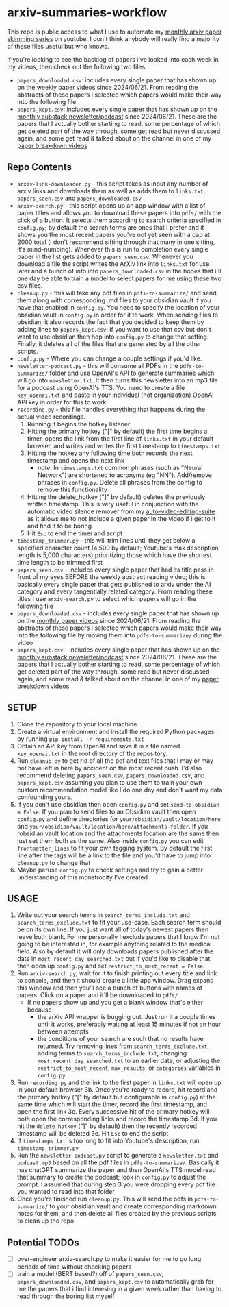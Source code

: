 # arxiv-summaries-workflow

This repo is public access to what I use to automate my [monthly arxiv paper skimming series](https://youtube.com/playlist?list=PLPefVKO3tDxP7iFzaSOkOZnXQ4Bkhi9YB&si=J0Rmcmy-oVyAZI7I) on youtube. I don't think anybody will really find a majority of these files useful but who knows. 

if you're looking to see the backlog of papers i've looked into each week in my videos, then check out the following two files:
- `papers_downloaded.csv`: includes every single paper that has shown up on the weekly paper videos since 2024/06/21. From reading the abstracts of these papers I selected which papers would make their way into the following file
- `papers_kept.csv`: includes every single paper that has shown up on the [monthly substack newsletter/podcast](https://evintunador.substack.com) since 2024/06/21. These are the papers that I actually bother starting to read, some percentage of which get deleted part of the way through, some get read but never discussed again, and some get read & talked about on the channel in one of my [paper breakdown videos](https://www.youtube.com/playlist?list=PLPefVKO3tDxMah1lcs9J43Q9xajehA023)

## Repo Contents

- `arxiv-link-downloader.py` - this script takes as input any number of arxiv links and downloads them as well as adds them to `links.txt`, `papers_seen.csv` and `papers_downloaded.csv`
- `arxiv-search.py` - this script opens up an app window with a list of paper titles and allows you to download these papers into `pdfs/` with the click of a button. It selects them according to search criteria specified in `config.py`; by default the search terms are ones that I prefer and it shows you the most recent papers you've not yet seen with a cap at 2000 total (i don't recommend sifting through that many in one sitting, it's mind-numbing). Whenever this is run to completion every single paper in the list gets added to `papers_seen.csv`. Whenever you download a file the script writes the ArXiv link into `links.txt` for use later and a bunch of info into `papers_downloaded.csv` in the hopes that i'll one day be able to train a model to select papers for me using these two csv files.
- `cleanup.py` - this will take any pdf files in `pdfs-to-summarize/` and send them along with corresponding .md files to your obsidian vault if you have that enabled in `config.py`. You need to specify the location of your obsidian vault in `config.py` in order for it to work. When sending files to obsidian, it also records the fact that you decided to keep them by adding lines to `papers_kept.csv`; if you want to use that csv but don't want to use obsidian then hop into `config.py` to change that setting. Finally, it deletes all of the files that are generated by all the other scripts.
- `config.py` - Where you can change a couple settings if you'd like. 
- `newsletter-podcast.py` - this will consume all PDFs in the `pdfs-to-summarize/` folder and use OpenAI's API to generate summaries which will go into `newsletter.txt`. It then turns this newsletter into an mp3 file for a podcast using OpenAI's TTS. You need to create a file `key_openai.txt` and paste in your individual (not organization) OpenAI API key in order for this to work
- `recording.py` - this file handles everything that happens during the actual video recordings. 
    1. Running it begins the hotkey listener
    2. Hitting the primary hotkey ("[" by default) the first time begins a timer, opens the link from the first line of `links.txt` in your default browser, and writes and writes the first timestamp to `timestamps.txt`
    3. Hitting the hotkey any following time both records the next timestamp and opens the next link
        - *note:* In `timestamps.txt` common phrases (such as "Neural Network") are shortened to acronyms (eg "NN"). Add/remove phrases in `config.py`. Delete all phrases from the config to remove this functionality
    4. Hitting the delete_hotkey ("]" by default) deletes the previously written timestamp. This is very useful in conjunction with the automatic video silence remover from my [auto-video-editing-suite](https://github.com/evintunador/auto-video-editing-suite) as it allows me to not include a given paper in the video if i get to it and find it to be boring
    5. Hit `Esc` to end the timer and script
- `timestamp_trimmer.py` - this will trim lines until they get below a specified character count (4,500 by default; Youtube's max description length is 5,000 characters) prioritizing those which have the shortest time length to be trimmed first
- `papers_seen.csv` - includes every single paper that had its title pass in front of my eyes BEFORE the weekly abstract reading video; this is basically every single paper that gets published to arxiv under the AI category and every tangentially related category. From reading these titles I use `arxiv-search.py` to select which papers will go in the following file
- `papers_downloaded.csv` - includes every single paper that has shown up on the [monthly paper videos](https://www.youtube.com/playlist?list=PLPefVKO3tDxP7iFzaSOkOZnXQ4Bkhi9YB) since 2024/06/21. From reading the abstracts of these papers I selected which papers would make their way into the following file by moving them into `pdfs-to-summarize/` during the video
- `papers_kept.csv` - includes every single paper that has shown up on the [monthly substack newsletter/podcast](https://evintunador.substack.com) since 2024/06/21. These are the papers that I actually bother starting to read, some percentage of which get deleted part of the way through, some read but never discussed again, and some read & talked about on the channel in one of my [paper breakdown videos](https://www.youtube.com/playlist?list=PLPefVKO3tDxMah1lcs9J43Q9xajehA023)

## SETUP

1. Clone the repository to your local machine.
2. Create a virtual environment and install the required Python packages by running `pip install -r requirements.txt`
3. Obtain an API key from OpenAI and save it in a file named `key_openai.txt` in the root directory of the repository.
4. Run `cleanup.py` to get rid of all the pdf and text files that I may or may not have left in here by accident on the most recent push. I'd also recommend deleting `papers_seen.csv`, `papers_downloaded.csv`, and `papers_kept.csv` assuming you plan to use them to train your own custom recommendation model like I do one day and don't want my data confounding yours.
5. If you don't use obsidian then open `config.py` and set `send-to-obsidian = False`. If you plan to send files to an Obsidian vault then open `config.py` and define directories for `your/obsidian/vault/location/here` and `your/obsidian/vault/location/here/attachments-folder`. If you robsidian vault location and the attachments location are the same then just set them both as the same. Also inside `config.py` you can edit `frontmatter_lines` to fit your own tagging system. By default the first line after the tags will be a link to the file and you'd have to jump into `cleanup.py` to change that
6. Maybe peruse `config.py` to check settings and try to gain a better understanding of this monstrocity I've created

## USAGE

1. Write out your search terms in `search_terms_include.txt` and `search_terms_exclude.txt` to fit your use-case. Each search term should be on its own line. If you just want all of today's newest papers then leave both blank. For me personally I exclude papers that I know I'm not going to be interested in, for example anything related to the medical field. Also by default it will only downloads papers published after the date in `most_recent_day_searched.txt` but if you'd like to disable that then open up `config.py` and set `restrict_to_most_recent = False`. 
2. Run `arxiv-search.py`, wait for it to finish printing out every title and link to console, and then it should create a little app window. Drag expand this window and then you'll see a bunch of buttons with names of papers. Click on a paper and it'll be downloaded to `pdfs/`
    - If no papers show up and you get a blank window that's either because
        - the arXiv API wrapper is bugging out. Just run it a couple times until it works, preferably waiting at least 15 minutes if not an hour between attempts
        - the conditions of your search are such that no results have returned. Try removing lines from `search_terms_exclude.txt`, adding terms to `search_terms_include.txt`, changing `most_recent_day_searched.txt` to an earlier date, or adjusting the `restrict_to_most_recent`, `max_results`, or `categories` variables in `config.py`.
3. Run `recording.py` and the link to the first paper in `links.txt` will open up in your default browser
    3b. Once you're ready to record, hit record and the primary hotkey ("[" by default but configurable in `config.py`) at the same time which will start the timer, record the first timestamp, and open the first link
    3c. Every successive hit of the primary hotkey will both open the corresponding links and record the timestamp
    3d. If you hit the `delete_hotkey` ("]" by default) then the recently recorded timestamp will be deleted
    3e. Hit `Esc` to end the script
4. If `timestamps.txt` is too long to fit into Youtube's description, run `timestamp_trimmer.py`
5. Run the `newsletter-podcast.py` script to generate a `newsletter.txt` and `podcast.mp3` based on all the pdf files in `pdfs-to-summarize/`. Basically it has chatGPT summarize the paper and then OpenAI's TTS model read that summary to create the podcast; look in `config.py` to adjust the prompt. I assumed that during step 3 you were dropping every pdf file you wanted to read into that folder
6. Once you're finished run `cleanup.py`. This will send the pdfs in `pdfs-to-summarize/` to your obsidian vault and create corresponding markdown notes for them, and then delete all files created by the previous scripts to clean up the repo

## Potential TODOs
- [ ] over-engineer arxiv-search.py to make it easier for me to go long periods of time without checking papers
- [ ] train a model (BERT based?) off of `papers_seen.csv`, `papers_downloaded.csv`, and `papers_kept.csv` to automatically grab for me the papers that i find interesing in a given week rather than having to read through the boring list myself